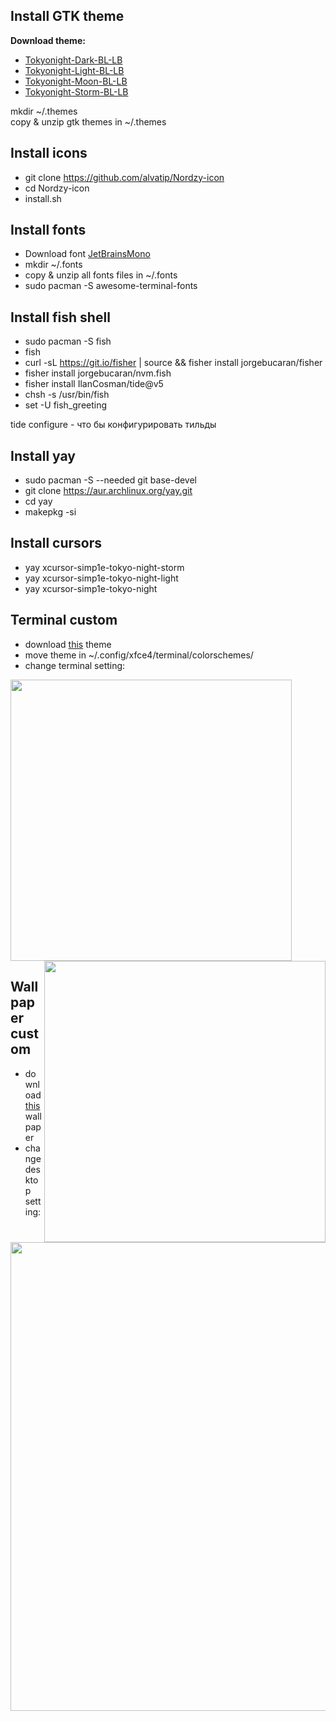 ## Install GTK theme

**Download theme:**  
* [Tokyonight-Dark-BL-LB](https://www.gnome-look.org/p/1681315)
* [Tokyonight-Light-BL-LB](https://www.gnome-look.org/p/1681315)
* [Tokyonight-Moon-BL-LB](https://www.gnome-look.org/p/1681315)
* [Tokyonight-Storm-BL-LB](https://www.gnome-look.org/p/1681315)
  
mkdir ~/.themes  
copy & unzip gtk themes in ~/.themes  
  
## Install icons
* git clone https://github.com/alvatip/Nordzy-icon    
* cd Nordzy-icon  
* install.sh  

## Install fonts
* Download font [JetBrainsMono ](https://download.jetbrains.com/fonts/JetBrainsMono-2.242.zip?_gl=1*x4bu9c*_ga*MjAyOTUyMTMxMy4xNjcwOTM4NDY4*_ga_9J976DJZ68*MTY3MDkzODQ2OC4xLjAuMTY3MDkzODQ2OC4wLjAuMA..&_ga=2.32591222.957622972.1670938469-2029521313.1670938468)  
* mkdir ~/.fonts  
* copy & unzip all fonts files in ~/.fonts
* sudo pacman -S awesome-terminal-fonts

## Install fish shell
* sudo pacman -S fish  
* fish  
* curl -sL https://git.io/fisher | source && fisher install jorgebucaran/fisher  
* fisher install jorgebucaran/nvm.fish  
* fisher install IlanCosman/tide@v5  
* chsh -s /usr/bin/fish  
* set -U fish_greeting  
  
tide configure - что бы конфигурировать тильды  

## Install yay
* sudo pacman -S --needed git base-devel  
* git clone https://aur.archlinux.org/yay.git  
* cd yay  
* makepkg -si  

## Install cursors
* yay xcursor-simp1e-tokyo-night-storm   
* yay xcursor-simp1e-tokyo-night-light  
* yay xcursor-simp1e-tokyo-night

## Terminal custom
* download [this](https://notabug.org/owl410/owl_dotfiles/src/master/XFCE/xfce_tokio_night/.config/xfce4/terminal/colorschemes/tokyonight_night.theme) theme
* move theme in ~/.config/xfce4/terminal/colorschemes/
* change terminal setting:
  
<img src="https://notabug.org/owl410/owl_dotfiles/raw/master/XFCE/xfce_tokio_night/img/term_1.png" width="450" align="center">
<img src="https://notabug.org/owl410/owl_dotfiles/raw/master/XFCE/xfce_tokio_night/img/term_1.png" width="450" align="right">  
  
## Wallpaper custom
* download [this](https://images.unsplash.com/photo-1477346611705-65d1883cee1e?ixlib=rb-4.0.3&ixid=MnwxMjA3fDB8MHxwaG90by1wYWdlfHx8fGVufDB8fHx8&auto=format&fit=crop&w=1470&q=80) wallpaper
* change desktop setting:
  
<img src="https://notabug.org/owl410/owl_dotfiles/raw/master/XFCE/xfce_tokio_night/img/desktop.png" width="750" align="center"> 